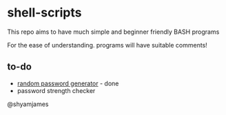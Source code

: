 # shell-scripts
This repo aims to have much simple and beginner friendly BASH programs

For the ease of understanding. programs will have suitable comments!

## to-do
* [random password generator](randpass.sh) - done
* password strength checker

@shyamjames